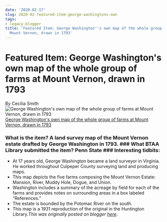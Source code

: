 ```yaml
---
date: '2020-02-17'
slug: 2020-02-featured-item-george-washingtons-own
tags:
- legacy-blogger
title: 'Featured Item: George Washington''s own map of the whole group of farms at
  Mount Vernon, drawn in 1793'
---
```


# Featured Item: George Washington's own map of the whole group of farms at Mount Vernon, drawn in 1793

By Cecilia Smith ![George Washington's own map of the whole group of farms at Mount Vernon, drawn in 1793](https://lh3.googleusercontent.com/MbUCqquXDNKKO_7FSSKfJfWDRZuK_oK4RQ4UQkNQNxWiWgotMhEbKh34991NxupijfhrnOnxxroVTGwG3Sn8jsGrSwz-EMoM6TBmRafqS9ICxu0T=w640-h466) [](https://sites.google.com/umn.edu/btaa-gdp/news/2020/02/17?authuser=0#h.p_OANJ6msc5gnV)[George Washington's own map of the whole group of farms at Mount Vernon, drawn in 1793](https://geo.btaa.org/catalog/F6bf13b55-3c2a-4e03-9a74-70f1dcab16a0&sa=D&sntz=1&usg=AOvVaw1dcTYQEVPQzhAy5yTF07CT)

### What is the item? A land survey map of the Mount Vernon estate drafted by George Washington in 1793. ### What BTAA Library submitted the item? Penn State ### Interesting tidbits:
 * At 17 years old, George Washington became a land surveyor in Virginia. He worked throughout Culpeper County surveying land and producing maps.
 * This map depicts the five farms composing the Mount <!-- more --> Vernon Estate: Mansion, River, Muddy Hole, Dogue, and Union.
 * Washington includes a summary of the acreage by field for each of the farms and provides notes on surrounding areas in a box labeled “References.”
 * The estate is bounded by the Potomac River on the south.
 * This map is a 1931 reproduction of the original in the Huntington Library.*This was originally posted on blogger [here](https://geobtaa.blogspot.com/2020/02/featured-item-george-washingtons-own.html)*.

